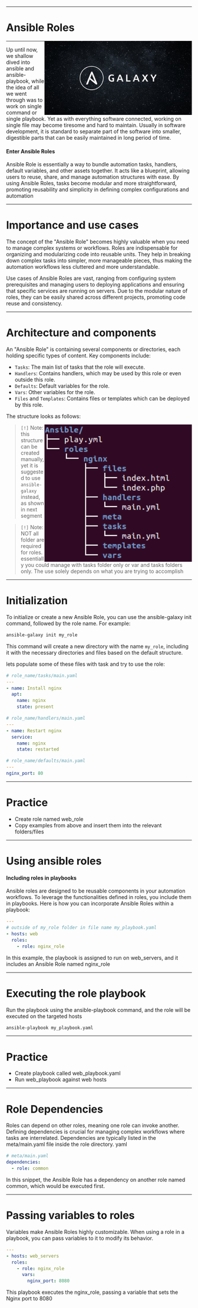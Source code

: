 
---

# Ansible Roles
<img src="../99_misc/.img/galaxy.png" alt="galaxy" style="float:right;width:400px;">

---

Up until now, we shallow dived into ansible and ansible-playbook, while the idea of all we went through was to work on single command or single playbook. Yet as with everything software connected, working on single file may become tiresome and hard to maintain.
Usually in software development, it is standard to separate part of the software into smaller, digestible parts that can be easily maintained in long period of time. 

#### Enter Ansible Roles

Ansible Role is essentially a way to bundle automation tasks, handlers, default variables, and other assets together. It acts like a blueprint, allowing users to reuse, share, and manage automation structures with ease. By using Ansible Roles, tasks become modular and more straightforward, promoting reusability and simplicity in defining complex configurations and automation

---

# Importance and use cases

The concept of the "Ansible Role" becomes highly valuable when you need to manage complex systems or workflows. Roles are indispensable for organizing and modularizing code into reusable units. They help in breaking down complex tasks into simpler, more manageable pieces, thus making the automation workflows less cluttered and more understandable.

Use cases of Ansible Roles are vast, ranging from configuring system prerequisites and managing users to deploying applications and ensuring that specific services are running on servers. Due to the modular nature of roles, they can be easily shared across different projects, promoting code reuse and consistency.

---

# Architecture and components

An "Ansible Role" is containing several components or directories, each holding specific types of content. Key components include:

- `Tasks`: The main list of tasks that the role will execute.
- `Handlers`: Contains handlers, which may be used by this role or even outside this role.
- `Defaults`: Default variables for the role.
- `Vars`: Other variables for the role.
- `Files` and `Templates`: Contains files or templates which can be deployed by this role.

The structure looks as follows:

<img src="../99_misc/.img/ansible_role.png" alt="roles" style="float:right;width:400px;">

> `[!]` Note: this structure can be created manually, yet it is suggested to use `ansible-galaxy` instead, as shown in next segment

> `[!]` Note: NOT all folder are required for roles. essentially you could manage with tasks folder only or var and tasks folders only. The use solely depends on what you are trying to accomplish

---

# Initialization

To initialize or create a new Ansible Role, you can use the ansible-galaxy init command, followed by the role name. For example:

```sh
ansible-galaxy init my_role
```

This command will create a new directory with the name `my_role`, including it with the necessary directories and files based on the default structure.

lets populate some of these files with task and try to use the role:

```yaml
# role_name/tasks/main.yaml
---
- name: Install nginx
  apt:
    name: nginx
    state: present
```

```yaml
# role_name/handlers/main.yaml
---
- name: Restart nginx
  service:
    name: nginx
    state: restarted
```

```yaml
# role_name/defaults/main.yaml
---
nginx_port: 80
```

---

# Practice

- Create role named web_role
- Copy examples from above and insert them into the relevant folders/files


---

# Using ansible roles

#### Including roles in playbooks

Ansible roles are designed to be reusable components in your automation workflows. To leverage the functionalities defined in roles, you include them in playbooks. Here is how you can incorporate Ansible Roles within a playbook:


```yaml
---
# outside of my_role folder in file name my_playbook.yaml
- hosts: web
  roles:
    - role: nginx_role
```

In this example, the playbook is assigned to run on web_servers, and it includes an Ansible Role named nginx_role

---

# Executing the role playbook

Run the playbook using the ansible-playbook command, and the role will be executed on the targeted hosts

```sh
ansible-playbook my_playbook.yaml
```

---

# Practice

- Create playbook called web_playbook.yaml
- Run web_playbook against web hosts

---

# Role Dependencies

Roles can depend on other roles, meaning one role can invoke another. Defining dependencies is crucial for managing complex workflows where tasks are interrelated. Dependencies are typically listed in the meta/main.yaml file inside the role directory.
yaml

```yaml
# meta/main.yaml
dependencies:
  - role: common
```

In this snippet, the Ansible Role has a dependency on another role named common, which would be executed first.

---

# Passing variables to roles

Variables make Ansible Roles highly customizable. When using a role in a playbook, you can pass variables to it to modify its behavior.

```yaml
---
- hosts: web_servers
  roles:
    - role: nginx_role
      vars:
        nginx_port: 8080
```
This playbook executes the nginx_role, passing a variable that sets the Nginx port to 8080


